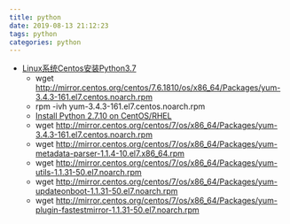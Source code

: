 ```yaml
---
title: python
date: 2019-08-13 21:12:23
tags: python
categories: python
---
```

- [Linux系统Centos安装Python3.7
](https://www.cnblogs.com/zhanglong8681/p/8421512.html)
    - wget http://mirror.centos.org/centos/7.6.1810/os/x86_64/Packages/yum-3.4.3-161.el7.centos.noarch.rpm
    - rpm -ivh yum-3.4.3-161.el7.centos.noarch.rpm
    - [Install Python 2.7.10 on CentOS/RHEL](https://myopswork.com/install-python-2-7-10-on-centos-rhel-75f90c5239a5)
    - wget http://mirror.centos.org/centos/7/os/x86_64/Packages/yum-3.4.3-161.el7.centos.noarch.rpm
    - wget http://mirror.centos.org/centos/7/os/x86_64/Packages/yum-metadata-parser-1.1.4-10.el7.x86_64.rpm
    - wget http://mirror.centos.org/centos/7/os/x86_64/Packages/yum-utils-1.1.31-50.el7.noarch.rpm
    - wget http://mirror.centos.org/centos/7/os/x86_64/Packages/yum-updateonboot-1.1.31-50.el7.noarch.rpm
    - wget http://mirror.centos.org/centos/7/os/x86_64/Packages/yum-plugin-fastestmirror-1.1.31-50.el7.noarch.rpm
<!--more-->